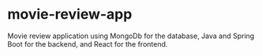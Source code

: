 # movie-review-app
Movie review application using MongoDb for the database, Java and Spring Boot for the backend, and React for the frontend.
